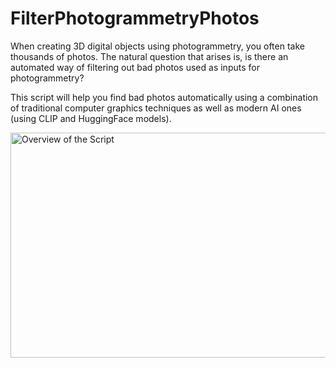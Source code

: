 # FilterPhotogrammetryPhotos

When creating 3D digital objects using photogrammetry, you often take thousands of photos. The natural question that arises is, is there an automated way of filtering out bad photos used as inputs for photogrammetry? 

This script will help you find bad photos automatically using a combination of traditional computer graphics techniques as well as modern AI ones (using CLIP and HuggingFace models).

<a href="https://www.youtube.com/watch?v=Lx3iu5rBwns" target="_blank">
    <img src="https://img.youtube.com/vi/Lx3iu5rBwns/0.jpg" alt="Overview of the Script" width="640" height="360">
</a>
